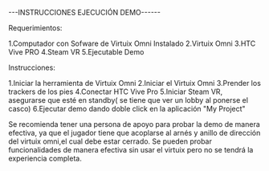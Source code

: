 ---INSTRUCCIONES EJECUCIÓN DEMO------

Requerimientos:

1.Computador con Sofware de Virtuix Omni Instalado
2.Virtuix Omni
3.HTC Vive PRO
4.Steam VR
5.Ejecutable Demo


Instrucciones:

1.Iniciar la herramienta de Virtuix Omni
2.Iniciar el Virtuix Omni
3.Prender los trackers de los pies
4.Conectar HTC Vive Pro
5.Iniciar Steam VR, asegurarse que esté en standby( se tiene que ver un lobby al ponerse el casco)
6.Ejecutar demo  dando doble click en la aplicación "My Project"

Se recomienda tener una persona de apoyo para probar la demo de manera efectiva, ya que el jugador tiene que acoplarse al arnés y anillo de dirección del virtuix omni,el cual
debe estar cerrado. Se pueden probar funcionalidades de manera efectiva  sin usar el virtuix pero no se tendrá la experiencia completa.
